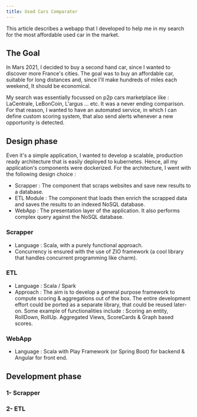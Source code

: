 ```yaml
---
title: Used Cars Comparator
---
```


This article describes a webapp that I developed to help me in my search for the most affordable used car in the market.

## The Goal
In Mars 2021, I decided to buy a second hand car, since I wanted to discover more France's cities. The goal was to buy
an affordable car, suitable for long distances and, since I'll make hundreds of miles each weekend, It should be 
economical. 

My search was essentially focussed on p2p cars marketplace like : LaCentrale, LeBonCoin, L'argus ... etc. It was a never
ending comparison. For that reason, I wanted to have an automated service, in which I can define custom scoring system, 
that also send alerts whenever a new opportunity is detected.

## Design phase
Even it's a simple application, I wanted to develop a scalable, production ready architecture that is easily deployed to 
kubernetes. Hence, all my application's components were dockerized. For the architecture, I went with the following 
design choice :
- Scrapper : The component that scraps websites and save new results to a database.
- ETL Module : The component that loads then enrich the scrapped data and saves the results to an indexed NoSQL
  database.
- WebApp : The presentation layer of the application. It also performs complex query against the NoSQL database.


### Scrapper
- Language : Scala, with a purely functional approach.
- Concurrency is ensured with the use of ZIO framework (a cool library that handles concurrent programming like charm).

### ETL
- Language : Scala / Spark
- Approach : The aim is to develop a general purpose framework to compute scoring & aggregations out of the box. The 
  entire development effort could be ported as a separate library, that could be reused later-on. Some example of 
  functionalities include : Scoring an entity, RollDown, RollUp. Aggregated Views, ScoreCards & Graph based scores.

### WebApp
- Language : Scala with Play Framework (or Spring Boot) for backend & Angular for front end.

## Development phase
### 1- Scrapper

### 2- ETL
